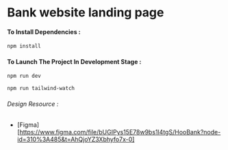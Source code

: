 # Bank website landing page

#### To Install Dependencies :

```bash
npm install
```

#### To Launch The Project In Development Stage :

```bash
npm run dev

npm run tailwind-watch
```

###### Design Resource :

- [Figma] [https://www.figma.com/file/bUGIPys15E78w9bs1l4tgS/HooBank?node-id=310%3A485&t=AhQjoYZ3Xbhyfo7x-0]
